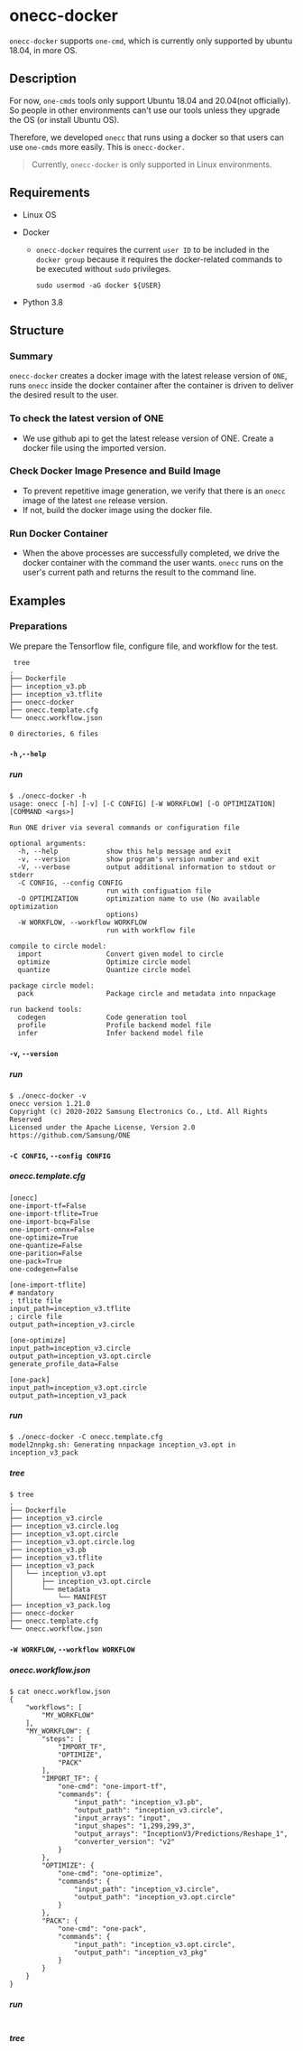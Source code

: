 # onecc-docker

`onecc-docker` supports `one-cmd`, which is currently only supported by ubuntu 18.04, in more OS.



## Description

For now, `one-cmds` tools only support Ubuntu 18.04 and 20.04(not officially).
So people in other environments can't use our tools unless they upgrade the OS (or install Ubuntu OS).

Therefore, we developed `onecc` that runs using a docker so that users can use `one-cmds` more easily. This is `onecc-docker.`

> Currently, `onecc-docker` is only supported in Linux environments.



## Requirements

- Linux OS

- Docker

    - `onecc-docker` requires the current `user ID` to be included in the `docker group` because it requires the docker-related commands to be executed without `sudo` privileges.

        ```
        sudo usermod -aG docker ${USER}
        ```

- Python 3.8



## Structure

### Summary 

`onecc-docker` creates a docker image with the latest release version of `ONE`, runs `onecc` inside the docker container after the container is driven to deliver the desired result to the user.

### To check the latest version of ONE

- We use github api to get the latest release version of ONE. Create a docker file using the imported version.

### Check Docker Image Presence and Build Image

- To prevent repetitive image generation, we verify that there is an `onecc` image of the latest `one` release version.
- If not, build the docker image using the docker file.

### Run Docker Container

- When the above processes are successfully completed, we drive the docker container with the command the user wants. `onecc` runs on the user's current path and returns the result to the command line.



## Examples

### Preparations

We prepare the Tensorflow file, configure file, and workflow for the test.

```
 tree
.
├── Dockerfile
├── inception_v3.pb
├── inception_v3.tflite
├── onecc-docker
├── onecc.template.cfg
└── onecc.workflow.json

0 directories, 6 files
```

#### `-h` ,`--help`

##### run

```
$ ./onecc-docker -h
usage: onecc [-h] [-v] [-C CONFIG] [-W WORKFLOW] [-O OPTIMIZATION] [COMMAND <args>]

Run ONE driver via several commands or configuration file

optional arguments:
  -h, --help            show this help message and exit
  -v, --version         show program's version number and exit
  -V, --verbose         output additional information to stdout or stderr
  -C CONFIG, --config CONFIG
                        run with configuation file
  -O OPTIMIZATION       optimization name to use (No available optimization
                        options)
  -W WORKFLOW, --workflow WORKFLOW
                        run with workflow file

compile to circle model:
  import                Convert given model to circle
  optimize              Optimize circle model
  quantize              Quantize circle model

package circle model:
  pack                  Package circle and metadata into nnpackage

run backend tools:
  codegen               Code generation tool
  profile               Profile backend model file
  infer                 Infer backend model file
```

#### `-v`, `--version`

##### run

```
$ ./onecc-docker -v
onecc version 1.21.0
Copyright (c) 2020-2022 Samsung Electronics Co., Ltd. All Rights Reserved
Licensed under the Apache License, Version 2.0
https://github.com/Samsung/ONE
```

#### `-C CONFIG`, `--config CONFIG`

##### onecc.template.cfg

```
[onecc]
one-import-tf=False
one-import-tflite=True
one-import-bcq=False
one-import-onnx=False
one-optimize=True
one-quantize=False
one-parition=False
one-pack=True
one-codegen=False

[one-import-tflite]
# mandatory
; tflite file
input_path=inception_v3.tflite
; circle file
output_path=inception_v3.circle

[one-optimize]
input_path=inception_v3.circle
output_path=inception_v3.opt.circle
generate_profile_data=False

[one-pack]
input_path=inception_v3.opt.circle
output_path=inception_v3_pack
```

##### run

```
$ ./onecc-docker -C onecc.template.cfg 
model2nnpkg.sh: Generating nnpackage inception_v3.opt in inception_v3_pack
```

##### tree

```
$ tree
.
├── Dockerfile
├── inception_v3.circle
├── inception_v3.circle.log
├── inception_v3.opt.circle
├── inception_v3.opt.circle.log
├── inception_v3.pb
├── inception_v3.tflite
├── inception_v3_pack
│   └── inception_v3.opt
│       ├── inception_v3.opt.circle
│       └── metadata
│           └── MANIFEST
├── inception_v3_pack.log
├── onecc-docker
├── onecc.template.cfg
└── onecc.workflow.json
```



#### `-W WORKFLOW`, `--workflow WORKFLOW`

##### onecc.workflow.json

```
$ cat onecc.workflow.json 
{
    "workflows": [
        "MY_WORKFLOW"
    ],
    "MY_WORKFLOW": {
        "steps": [
            "IMPORT_TF",
            "OPTIMIZE",
            "PACK"
        ],
        "IMPORT_TF": {
            "one-cmd": "one-import-tf",
            "commands": {
                "input_path": "inception_v3.pb",
                "output_path": "inception_v3.circle",
                "input_arrays": "input",
                "input_shapes": "1,299,299,3",
                "output_arrays": "InceptionV3/Predictions/Reshape_1",
                "converter_version": "v2"
            }
        },
        "OPTIMIZE": {
            "one-cmd": "one-optimize",
            "commands": {
                "input_path": "inception_v3.circle",
                "output_path": "inception_v3.opt.circle"
            }
        },
        "PACK": {
            "one-cmd": "one-pack",
            "commands": {
                "input_path": "inception_v3.opt.circle",
                "output_path": "inception_v3_pkg"
            }
        }
    }
}
```

##### run

```
```

##### tree

```
```

